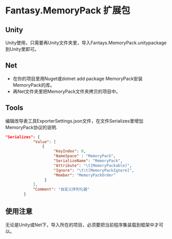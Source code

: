 # Fantasy.MemoryPack 扩展包
## Unity
Unity使用，只需要再Unity文件夹里，导入Fantays.MemoryPack.unitypackage到Unity里即可。
## Net
 * 在你的项目里用Nuget或dotnet add package MemoryPack安装MemoryPack的库。
 * 再Net文件夹里把MemoryPack文件夹拷贝的项目中。
## Tools
编辑改导表工具ExporterSettings.json文件，在文件Serializes里增加MemoryPack协议的说明.
```json
"Serializes": {
            "Value": [
                {
                     "KeyIndex": 0,
                     "NameSpace" : "MemoryPack",
                     "SerializeName": "MemoryPack",
                     "Attribute": "\t[MemoryPackable]",
                     "Ignore": "\t\t[MemoryPackIgnore]",
                     "Member": "MemoryPackOrder"
                 }
            ],
            "Comment": "自定义序列化器"
        }
```
## 使用注意
无论是Unity或Net下，导入所在的项目，必须要把当前程序集装载到框架中才可以。
